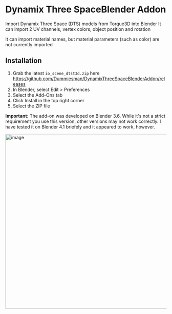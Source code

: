 # Dynamix Three SpaceBlender Addon
Import Dynamix Three Space (DTS) models from Torque3D into Blender
It can import 2 UV channels, vertex colors, object position and rotation

It can import material names, but material parameters (such as color) are not currently imported

## Installation
1. Grab the latest `io_scene_dtst3d.zip` here https://github.com/Dummiesman/DynamixThreeSpaceBlenderAddon/releases
2. In Blender, select Edit > Preferences
3. Select the Add-Ons tab
4. Click Install in the top right corner
5. Select the ZIP file


**Important:** The add-on was developed on Blender 3.6. While it's not a strict requirement you use this version, other versions may not work correctly. I have tested it on Blender 4.1 briefely and it appeared to work, however.


<img width="916" height="544" alt="image" src="https://github.com/user-attachments/assets/9eb9d512-53ef-4617-80b3-70c86c095977" />
